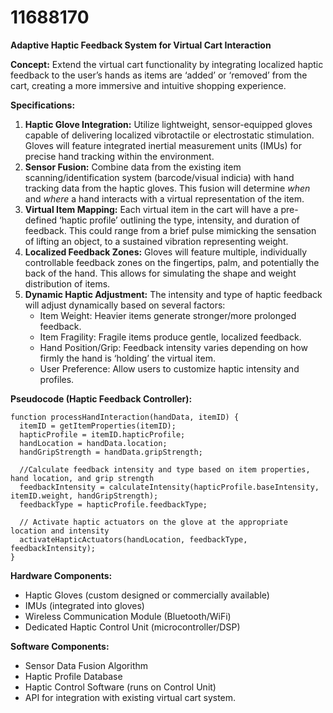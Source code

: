 # 11688170

**Adaptive Haptic Feedback System for Virtual Cart Interaction**

**Concept:** Extend the virtual cart functionality by integrating localized haptic feedback to the user’s hands as items are ‘added’ or ‘removed’ from the cart, creating a more immersive and intuitive shopping experience.

**Specifications:**

1.  **Haptic Glove Integration:** Utilize lightweight, sensor-equipped gloves capable of delivering localized vibrotactile or electrostatic stimulation. Gloves will feature integrated inertial measurement units (IMUs) for precise hand tracking within the environment.
2.  **Sensor Fusion:** Combine data from the existing item scanning/identification system (barcode/visual indicia) with hand tracking data from the haptic gloves. This fusion will determine *when* and *where* a hand interacts with a virtual representation of the item.
3.  **Virtual Item Mapping:** Each virtual item in the cart will have a pre-defined ‘haptic profile’ outlining the type, intensity, and duration of feedback. This could range from a brief pulse mimicking the sensation of lifting an object, to a sustained vibration representing weight.
4.  **Localized Feedback Zones:** Gloves will feature multiple, individually controllable feedback zones on the fingertips, palm, and potentially the back of the hand. This allows for simulating the shape and weight distribution of items.
5.  **Dynamic Haptic Adjustment:** The intensity and type of haptic feedback will adjust dynamically based on several factors:
    *   Item Weight: Heavier items generate stronger/more prolonged feedback.
    *   Item Fragility: Fragile items produce gentle, localized feedback.
    *   Hand Position/Grip: Feedback intensity varies depending on how firmly the hand is ‘holding’ the virtual item.
    *   User Preference:  Allow users to customize haptic intensity and profiles.

**Pseudocode (Haptic Feedback Controller):**

```
function processHandInteraction(handData, itemID) {
  itemID = getItemProperties(itemID);
  hapticProfile = itemID.hapticProfile;
  handLocation = handData.location;
  handGripStrength = handData.gripStrength;

  //Calculate feedback intensity and type based on item properties, hand location, and grip strength
  feedbackIntensity = calculateIntensity(hapticProfile.baseIntensity, itemID.weight, handGripStrength);
  feedbackType = hapticProfile.feedbackType;

  // Activate haptic actuators on the glove at the appropriate location and intensity
  activateHapticActuators(handLocation, feedbackType, feedbackIntensity);
}
```

**Hardware Components:**

*   Haptic Gloves (custom designed or commercially available)
*   IMUs (integrated into gloves)
*   Wireless Communication Module (Bluetooth/WiFi)
*   Dedicated Haptic Control Unit (microcontroller/DSP)

**Software Components:**

*   Sensor Data Fusion Algorithm
*   Haptic Profile Database
*   Haptic Control Software (runs on Control Unit)
*   API for integration with existing virtual cart system.